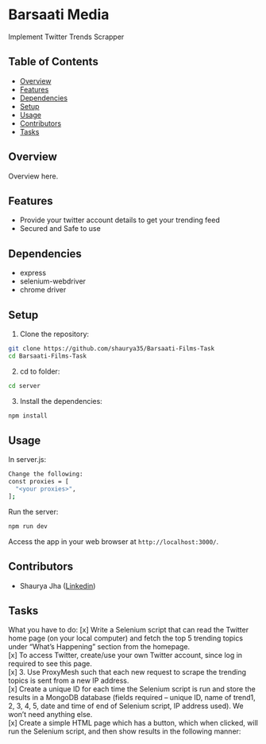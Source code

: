 # Barsaati Media

Implement Twitter Trends Scrapper

## Table of Contents

- [Overview](#overview)
- [Features](#features)
- [Dependencies](#dependencies)
- [Setup](#setup)
- [Usage](#usage)
- [Contributors](#contributors)
- [Tasks](#Tasks)


## Overview

Overview here.

## Features

- Provide your twitter account details to get your trending feed
- Secured and Safe to use 

## Dependencies

- express
- selenium-webdriver
- chrome driver

## Setup

1. Clone the repository:

```bash
git clone https://github.com/shaurya35/Barsaati-Films-Task
cd Barsaati-Films-Task
```
2. cd to folder:

```bash
cd server
```

3. Install the dependencies:

```bash
npm install
```

## Usage

In server.js:
```bash
Change the following:
const proxies = [
  "<your proxies>",
];
```

Run the server:

```bash
npm run dev
```

Access the app in your web browser at `http://localhost:3000/`.

## Contributors

- Shaurya Jha ([Linkedin](https://www.linkedin.com/in/shaurya--jha/))

## Tasks

What you have to do:
[x] Write a Selenium script that can read the Twitter home page (on your local
computer) and fetch the top 5 trending topics under “What’s Happening”
section from the homepage.
<br>
[x] To access Twitter, create/use your own Twitter account, since log in
required to see this page.
<br>
[x] 3. Use ProxyMesh such that each new request to scrape the trending topics
is sent from a new IP address.
<br>
[x] Create a unique ID for each time the Selenium script is run and store the
results in a MongoDB database (fields required – unique ID, name of
trend1, 2, 3, 4, 5, date and time of end of Selenium script, IP address
used). We won’t need anything else.
<br>
[x] Create a simple HTML page which has a button, which when clicked, will
run the Selenium script, and then show results in the following manner:
